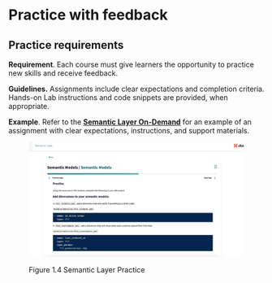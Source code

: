 # Practice with feedback

## Practice requirements

**Requirement**. Each course must give learners the opportunity to practice new skills and receive feedback.

**Guidelines.** Assignments include clear expectations and completion criteria. Hands-on Lab instructions and code snippets are provided, when appropriate.

**Example**. Refer to the [**Semantic Layer On-Demand**](https://learn.getdbt.com/learn/course/semantic-layer/semantic-models/semantic-models?page=7) for an example of an assignment with clear expectations, instructions, and support materials.

<figure><img src="../.gitbook/assets/Semantic Layer Hands-On Practice.png" alt=""><figcaption><p>Figure 1.4 Semantic Layer Practice</p></figcaption></figure>
